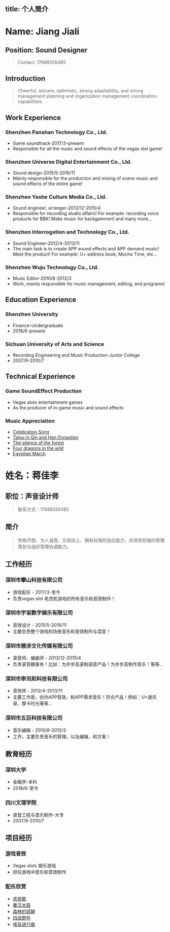title: 个人简介
------------------------------------
<!-- en-US:+ -->
# Name: Jiang Jiali
## Position: Sound Designer
> Contact: 17688556485

## Introduction
> Cheerful, sincere, optimistic, strong adaptability, and strong management planning and organization management coordination capabilities.

## Work Experience
### Shenzhen Panshan Technology Co., Ltd.
* Game soundtrack-2017/3-present
* Responsible for all the music and sound effects of the vegas slot game!

### Shenzhen Universe Digital Entertainment Co., Ltd.
* Sound design-2015/5-2016/11
* Mainly responsible for the production and mixing of scene music and sound effects of the entire game!

### Shenzhen Yashe Culture Media Co., Ltd.
* Sound engineer, arranger-2013/12-2015/4
* Responsible for recording studio affairs! For example: recording voice products for BBK! Make music for backgammon! and many more...

### Shenzhen Interrogation and Technology Co., Ltd.
* Sound Engineer-2012/4-2013/11
* The main task is to create APP sound effects and APP demand music! Meet the product! For example: U+ address book, Mocha Time, etc...

### Shenzhen Wuju Technology Co., Ltd.
* Music Editor-2010/8-2012/3
* Work, mainly responsible for music management, editing, and programs!


## Education Experience
### Shenzhen University
* Finance-Undergraduate
* 2018/6-present

### Sichuan University of Arts and Science
* Recording Engineering and Music Production-Junior College
* 2007/9-2010/7

## Technical Experience
### Game SoundEffect Production
* Vegas slots entertainment games
* As the producer of in-game music and sound effects

### Music Appreciation
* [Celebration Song](https://100audio.com/download/1795482/)
* [Taigu in Qin and Han Dynasties](https://100audio.com/download/641400/)
* [The silence of the forest](https://100audio.com/download/641285/)
* [Four dragons in the wild](https://100audio.com/download/377009/)
* [Egyptian March](https://100audio.com/download/795626/)
<!-- en-US:- -->

<!-- zh-CN:+ -->
# 姓名：蒋佳李
## 职位：声音设计师
> 联系方式：17688556485

## 简介
> 性格开朗、为人诚恳、乐观向上、拥有较强的适应能力、并具有较强的管理策划与组织管理协调能力。

## 工作经历
### 深圳市攀山科技有限公司
* 游戏配乐 - 2017/3-至今
* 负责vegas slot 老虎机游戏的所有音乐和音效制作！

### 深圳市宇宙数字娱乐有限公司
* 音效设计 - 2015/5-2016/11
* 主要负责整个游戏的场景音乐和音效制作与混音！

### 深圳市雅涉文化传媒有限公司
* 录音师、编曲师 - 2013/12-2015/4
* 负责录音棚事务！比如：为步步高录制语音产品！为步步高制作音乐！等等...

### 深圳市审讯和科技有限公司
* 音效师 - 2012/4-2013/11
* 主要工作是，创作APP音效，和APP需求音乐！符合产品！例如：U+通讯录、摩卡时光等等...

### 深圳市五巨科技有限公司
* 音乐编辑 - 2010/8-2012/3
* 工作，主要负责音乐的管理，以及编辑，和方案！


## 教育经历
### 深圳大学
* 金融学-本科
* 2018/6-至今

### 四川文理学院
* 录音工程与音乐制作-大专
* 2007/9-2010/7

## 项目经历
### 游戏音效
* Vegas slots 娱乐游戏
* 担任游戏中音乐和音效制作

### 配乐欣赏
* [庆祝歌](https://100audio.com/download/1795482/)
* [秦汉太鼓](https://100audio.com/download/641400/)
* [森林的寂静](https://100audio.com/download/641285/)
* [四龙野外](https://100audio.com/download/377009/)
* [埃及进行曲](https://100audio.com/download/795626/)
<!-- zh-CN:- -->
